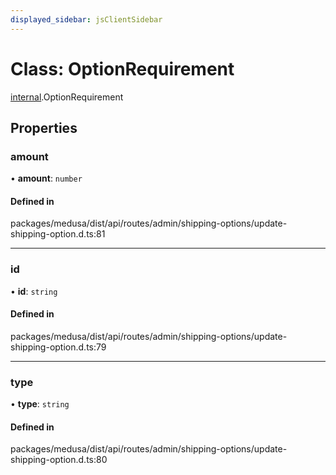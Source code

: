 ```yaml
---
displayed_sidebar: jsClientSidebar
---
```


# Class: OptionRequirement

[internal](../modules/internal-8.md).OptionRequirement

## Properties

### amount

• **amount**: `number`

#### Defined in

packages/medusa/dist/api/routes/admin/shipping-options/update-shipping-option.d.ts:81

___

### id

• **id**: `string`

#### Defined in

packages/medusa/dist/api/routes/admin/shipping-options/update-shipping-option.d.ts:79

___

### type

• **type**: `string`

#### Defined in

packages/medusa/dist/api/routes/admin/shipping-options/update-shipping-option.d.ts:80
